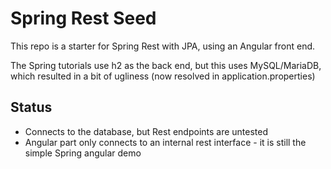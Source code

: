 # Spring Rest Seed

This repo is a starter for Spring Rest with JPA, using an Angular front end.

The Spring tutorials use h2 as the back end, but this uses MySQL/MariaDB, which resulted in a bit of ugliness (now resolved in application.properties)

## Status
- Connects to the database, but Rest endpoints are untested
- Angular part only connects to an internal rest interface - it is still the simple Spring angular demo

